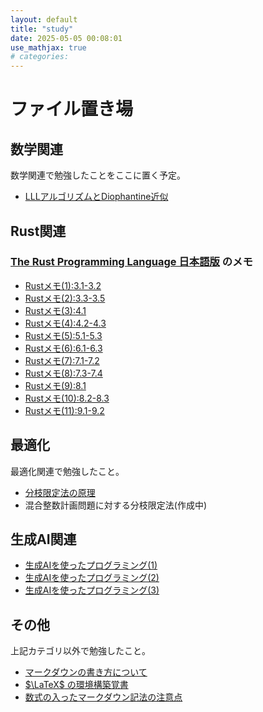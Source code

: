```yaml
---
layout: default
title: "study"
date: 2025-05-05 00:08:01
use_mathjax: true
# categories:
---
```


# ファイル置き場

## 数学関連

数学関連で勉強したことをここに置く予定。

- [LLLアルゴリズムとDiophantine近似](./math/2025-05-04-llltodiophantine.html)

## Rust関連

### [The Rust Programming Language 日本語版](https://doc.rust-jp.rs/book-ja/title-page.html) のメモ

- [Rustメモ(1):3.1-3.2](./others/2025-05-18-rust1.html)
- [Rustメモ(2):3.3-3.5](./others/2025-05-19-rust2.html)
- [Rustメモ(3):4.1](./others/2025-05-21-rust3.html)
- [Rustメモ(4):4.2-4.3](./others/2025-05-25-rust4.html)
- [Rustメモ(5):5.1-5.3](./others/2025-05-26-rust5.html)
- [Rustメモ(6):6.1-6.3](./others/2025-05-28-rust6.html)
- [Rustメモ(7):7.1-7.2](./others/2025-05-30-rust7.html)
- [Rustメモ(8):7.3-7.4](./others/2025-06-02-rust8.html)
- [Rustメモ(9):8.1](./others/2025-06-04-rust9.html)
- [Rustメモ(10):8.2-8.3](./others/2025-06-05-rust10.html)
- [Rustメモ(11):9.1-9.2](./others/2025-06-09-rust11.html)

## 最適化

最適化関連で勉強したこと。

- [分枝限定法の原理](./OPT/2025-05-04-bandbprinciple.html)
- 混合整数計画問題に対する分枝限定法(作成中) <!-- [混合整数計画問題に対する分枝限定法](./OPT/2025-05-03-bandb.html) -->

## 生成AI関連
- [生成AIを使ったプログラミング(1)](./others/2025-06-22-generateai1.html)
- [生成AIを使ったプログラミング(2)](./others/2025-06-22-generateai2.html)
- [生成AIを使ったプログラミング(3)](./others/2025-06-27-generateai3.html)

## その他

上記カテゴリ以外で勉強したこと。

- [マークダウンの書き方について](./others/markdown_test.html)
- [$\LaTeX$ の環境構築覚書](./others/2025-05-03-settinglatex.html)
- [数式の入ったマークダウン記法の注意点](./others/2025-05-05-markdownincludemath.html)